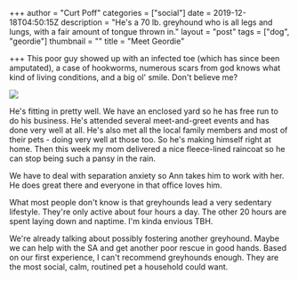 +++
author = "Curt Poff"
categories = ["social"]
date = 2019-12-18T04:50:15Z
description = "He's a 70 lb. greyhound who is all legs and lungs, with a fair amount of tongue thrown in."
layout = "post"
tags = ["dog", "geordie"]
thumbnail = ""
title = "Meet Geordie"

+++
This poor guy showed up with an infected toe (which has since been amputated), a case of hookworms, numerous scars from god knows what kind of living conditions, and a big ol' smile. Don't believe me?

![](https://blog.curtpoff.com/uploads/IMG_20191002_180914.jpg)

He's fitting in pretty well. We have an enclosed yard so he has free run to do his business. He's attended several meet-and-greet events and has done very well at all. He's also met all the local family members and most of their pets - doing very well at those too. So he's making himself right at home. Then this week my mom delivered a nice fleece-lined raincoat so he can stop being such a pansy in the rain.

We have to deal with separation anxiety so Ann takes him to work with her. He does great there and everyone in that office loves him.

What most people don't know is that greyhounds lead a very sedentary lifestyle. They're only active about four hours a day. The other 20 hours are spent laying down and naptime. I'm kinda envious TBH.

We're already talking about possibly fostering another greyhound. Maybe we can help with the SA and get another poor rescue in good hands. Based on our first experience, I can't recommend greyhounds enough. They are the most social, calm, routined pet a household could want.